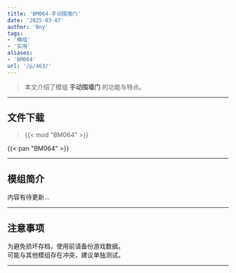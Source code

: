 ```yaml
---
title: 'BM064-手动围墙门'
date: '2025-03-07'
author: 'Bny'
tags:
- '模组'
- '实用'
aliases:
- 'BM064'
url: '/p/463/'
---
```


> 本文介绍了模组 **手动围墙门** 的功能与特点。

---

## 文件下载  

> {{< mod "BM064" >}}  

{{< pan "BM064" >}}  

---

## 模组简介

>  
内容有待更新...  

---

## 注意事项

>  
为避免损坏存档，使用前请备份游戏数据。  
可能与其他模组存在冲突，建议单独测试。  

---

